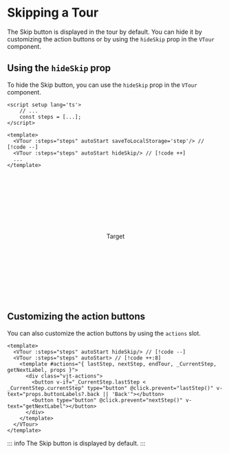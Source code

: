 # Skipping a Tour

The Skip button is displayed in the tour by default. 
You can hide it by customizing the action buttons or by using the `hideSkip` prop in the `VTour` component.

## Using the `hideSkip` prop
To hide the Skip button, you can use the `hideSkip` prop in the `VTour` component.

```vue
<script setup lang='ts'>
    // ...
    const steps = [...];
</script>

<template>
  <VTour :steps="steps" autoStart saveToLocalStorage='step'/> // [!code --]
  <VTour :steps="steps" autoStart hideSkip/> // [!code ++]
  ...
</template>
```

<style>
    .custom-block.example {
        display: flex;
        justify-content: center;
        align-items: center;

        padding: 1rem;
        height: 16rem;
        background-color: var(--vp-c-bg-alt);
        text-align: center;
    }
</style>

<script setup>
import VTour from '../../src/components/VTour.vue';
import "../../src/style/style.scss";

const steps = [{ target: '[data-step="0"]', content: 'No skipping for you' }];
</script>

<VTour :steps="steps" autoStart hideSkip saveToLocalStorage='never' noScroll />

<div class="custom-block example">
    <p data-step="0">Target</p>
</div>

## Customizing the action buttons
You can also customize the action buttons by using the `actions` slot.
    
```vue
<template>
  <VTour :steps="steps" autoStart hideSkip/> // [!code --]
  <VTour :steps="steps" autoStart> // [!code ++:8]
    <template #actions="{ lastStep, nextStep, endTour, _CurrentStep, getNextLabel, props }">
      <div class="vjt-actions">
        <button v-if="_CurrentStep.lastStep < _CurrentStep.currentStep" type="button" @click.prevent="lastStep()" v-text="props.buttonLabels?.back || 'Back'"></button>
        <button type="button" @click.prevent="nextStep()" v-text="getNextLabel"></button>
      </div>
    </template>
  </VTour>
</template>
```

::: info
The Skip button is displayed by default.
:::
